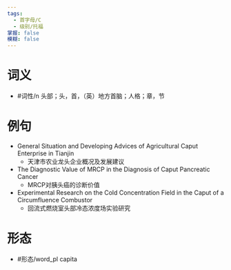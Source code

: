 ```yaml
---
tags:
  - 首字母/C
  - 级别/托福
掌握: false
模糊: false
---
```

# 词义
- #词性/n  头部；头，首，（英）地方首脑；人格；章，节
# 例句
- General Situation and Developing Advices of Agricultural Caput Enterprise in Tianjin
	- 天津市农业龙头企业概况及发展建议
- The Diagnostic Value of MRCP in the Diagnosis of Caput Pancreatic Cancer
	- MRCP对胰头癌的诊断价值
- Experimental Research on the Cold Concentration Field in the Caput of a Circumfluence Combustor
	- 回流式燃烧室头部冷态浓度场实验研究
# 形态
- #形态/word_pl capita

